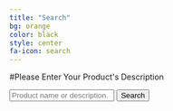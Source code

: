 ```yaml
---
title: "Search"
bg: orange
color: black
style: center
fa-icon: search
---
```


#Please Enter Your Product's Description

<div>
	<form class="searchform cf">
		<input type="text" placeholder="Product name or description.">
		<button type="submit">
			Search
		</button>
	</form>
</div>